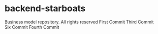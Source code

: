 # backend-starboats
Business model repository.
All rights reserved
First Commit
Third Commit
Six Commit
Fourth Commit
